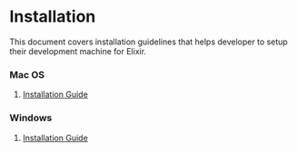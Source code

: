 # Installation

This document covers installation guidelines that helps developer to setup their development machine for Elixir.

### Mac OS
1. [Installation Guide](/elixir/installation/MACOS.md)

### Windows
1. [Installation Guide](/elixir/installation/WINDOWS.md)
